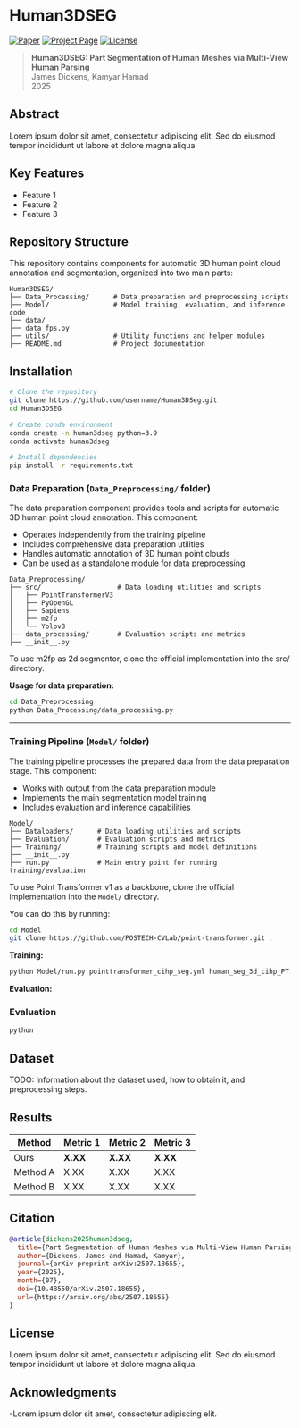 # Human3DSEG

[![Paper](https://img.shields.io/badge/Paper-arXiv-red)](https://arxiv.org/abs/2507.18655)
[![Project Page](https://img.shields.io/badge/Project-Page-blue)](https://your-project-page.com)
[![License](https://img.shields.io/badge/License-MIT-green.svg)](LICENSE)

> **Human3DSEG: Part Segmentation of Human Meshes via Multi-View Human Parsing**  
> James Dickens, Kamyar Hamad  
> 2025

## Abstract
Lorem ipsum dolor sit amet, consectetur adipiscing elit. Sed do eiusmod tempor incididunt ut labore et dolore magna aliqua

## Key Features

- Feature 1
- Feature 2  
- Feature 3

## Repository Structure

This repository contains components for automatic 3D human point cloud annotation and segmentation, organized into two main parts:

```
Human3DSEG/
├── Data_Processing/      # Data preparation and preprocessing scripts
├── Model/                # Model training, evaluation, and inference code
├── data/                 
├── data_fps.py           
├── utils/                # Utility functions and helper modules
├── README.md             # Project documentation
```

## Installation

```bash
# Clone the repository
git clone https://github.com/username/Human3DSeg.git
cd Human3DSEG

# Create conda environment
conda create -n human3dseg python=3.9
conda activate human3dseg

# Install dependencies
pip install -r requirements.txt
```

### Data Preparation (`Data_Preprocessing/` folder)
The data preparation component provides tools and scripts for automatic 3D human point cloud annotation. This component:
- Operates independently from the training pipeline
- Includes comprehensive data preparation utilities
- Handles automatic annotation of 3D human point clouds
- Can be used as a standalone module for data preprocessing

```
Data_Preprocessing/
├── src/                   # Data loading utilities and scripts
│   ├── PointTransformerV3
│   ├── PyOpenGL
│   ├── Sapiens
│   ├── m2fp
│   └── Yolov8
├── data_processing/       # Evaluation scripts and metrics  
├── __init__.py 
```
To use m2fp as 2d segmentor, clone the official implementation into the src/ directory.

**Usage for data preparation:**
```bash
cd Data_Preprocessing
python Data_Processing/data_processing.py 
```

---

### Training Pipeline (`Model/` folder)
The training pipeline processes the prepared data from the data preparation stage. This component:
- Works with output from the data preparation module
- Implements the main segmentation model training
- Includes evaluation and inference capabilities

```
Model/
├── Dataloaders/      # Data loading utilities and scripts
├── Evaluation/       # Evaluation scripts and metrics
├── Training/         # Training scripts and model definitions
├── __init__.py    
├── run.py            # Main entry point for running training/evaluation
```

To use Point Transformer v1 as a backbone, clone the official implementation into the `Model/` directory.

You can do this by running:
```bash
cd Model
git clone https://github.com/POSTECH-CVLab/point-transformer.git .
```

**Training:**
```bash
python Model/run.py pointtransformer_cihp_seg.yml human_seg_3d_cihp_PT.yml --gpu_override '[0, 1]'
```
**Evaluation:**

### Evaluation
```bash
python 
```


## Dataset

TODO: Information about the dataset used, how to obtain it, and preprocessing steps.

## Results

| Method | Metric 1 | Metric 2 | Metric 3 |
|--------|----------|----------|----------|
| Ours   | **X.XX** | **X.XX** | **X.XX** |
| Method A | X.XX   | X.XX     | X.XX     |
| Method B | X.XX   | X.XX     | X.XX     |

## Citation

```bibtex
@article{dickens2025human3dseg,
  title={Part Segmentation of Human Meshes via Multi-View Human Parsing},
  author={Dickens, James and Hamad, Kamyar},
  journal={arXiv preprint arXiv:2507.18655},
  year={2025},
  month={07},
  doi={10.48550/arXiv.2507.18655},
  url={https://arxiv.org/abs/2507.18655}
}
```

## License

Lorem ipsum dolor sit amet, consectetur adipiscing elit. Sed do eiusmod tempor incididunt ut labore et dolore magna aliqua.

## Acknowledgments

-Lorem ipsum dolor sit amet, consectetur adipiscing elit.